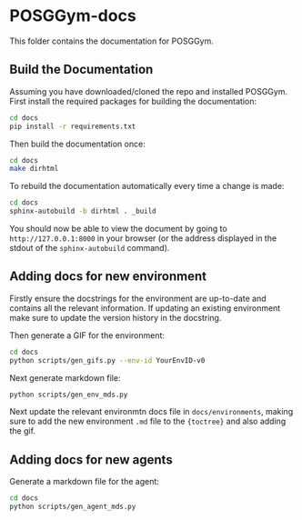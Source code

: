 # POSGGym-docs

This folder contains the documentation for POSGGym.

## Build the Documentation

Assuming you have downloaded/cloned the repo and installed POSGGym. First install the required packages for building the documentation:

```bash
cd docs
pip install -r requirements.txt
```

Then build the documentation once:

```bash
cd docs
make dirhtml
```

To rebuild the documentation automatically every time a change is made:

```bash
cd docs
sphinx-autobuild -b dirhtml . _build
```

You should now be able to view the document by going to `http://127.0.0.1:8000` in your browser (or the address displayed in the stdout of the `sphinx-autobuild` command).

## Adding docs for new environment

Firstly ensure the docstrings for the environment are up-to-date and contains all the relevant information. If updating an existing environment make sure to update the version history in the docstring.

Then generate a GIF for the environment:

```bash
cd docs
python scripts/gen_gifs.py --env-id YourEnvID-v0
```

Next generate markdown file:

```bash
python scripts/gen_env_mds.py
```

Next update the relevant environmtn docs file in `docs/environments`, making sure to add the new environment `.md` file to the `{toctree}` and also adding the gif.

## Adding docs for new agents


Generate a markdown file for the agent:

```bash
cd docs
python scripts/gen_agent_mds.py
```
